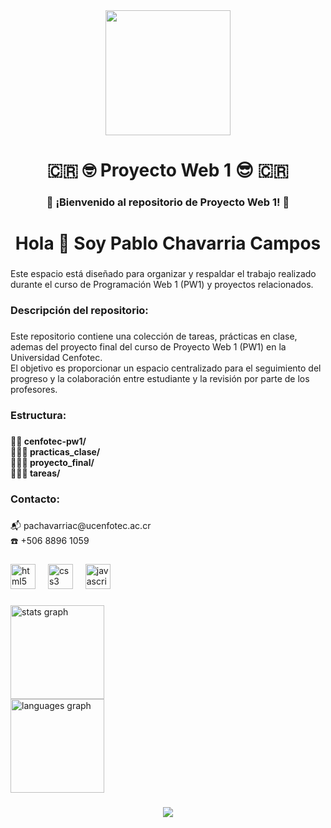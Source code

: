 <div align="center">
  <img height="200" src="https://moodle.ucenfotec.ac.cr/pluginfile.php/1/theme_remui/loginpanellogo/1705343482/Logo-Cenfotec-2K.png"  />
</div>

###

<p align="left"></p>

###

<h1 align="center">🇨🇷 🤓 Proyecto Web 1 😎 🇨🇷</h1>

###

<p align="left"></p>

###

<h3 align="center">🏅 ¡Bienvenido al repositorio de Proyecto Web 1! 🏅</h3>

###

<h1 align="center">Hola 👋 Soy Pablo Chavarria Campos</h1>

###

<p align="left">Este espacio está diseñado para organizar y respaldar el trabajo realizado durante el curso de Programación Web 1 (PW1) y proyectos relacionados.</p>

###

<h3 align="left">Descripción del repositorio:</h3>

###

<p align="left">Este repositorio contiene una colección de tareas, prácticas en clase, ademas del proyecto final del curso de Proyecto Web 1 (PW1) en la Universidad Cenfotec. <br>El objetivo es proporcionar un espacio centralizado para el seguimiento del progreso y la colaboración entre estudiante y la revisión por parte de los profesores.</p>

###

<h3 align="left">Estructura:</h3>

###

<h4 align="left">🔸📂 cenfotec-pw1/<br>🔸🔸📂 practicas_clase/<br>🔸🔸📂 proyecto_final/<br>🔸🔸📂 tareas/</h4>

###

<h3 align="left">Contacto:</h3>

###

<p align="left">📬 pachavarriac@ucenfotec.ac.cr<br>☎️ +506 8896 1059</p>

###

<div align="left">
  <img src="https://cdn.jsdelivr.net/gh/devicons/devicon/icons/html5/html5-original.svg" height="40" alt="html5 logo"  />
  <img width="12" />
  <img src="https://cdn.jsdelivr.net/gh/devicons/devicon/icons/css3/css3-original.svg" height="40" alt="css3 logo"  />
  <img width="12" />
  <img src="https://cdn.jsdelivr.net/gh/devicons/devicon/icons/javascript/javascript-original.svg" height="40" alt="javascript logo"  />
</div>

###

<div align="left">
  <img src="https://github-readme-stats.vercel.app/api?username=pachavarriac&hide_title=true&hide_rank=false&show_icons=true&include_all_commits=true&count_private=true&disable_animations=false&theme=merko&locale=en&hide_border=true&order=1" height="150" alt="stats graph" /> <br>
  <img src="https://github-readme-stats.vercel.app/api/top-langs?username=pachavarriac&locale=en&hide_title=true&layout=compact&card_width=320&langs_count=5&theme=merko&hide_border=true&order=2" height="150" alt="languages graph"  />
</div>

###

<div align="center">
  <img src="https://profile-counter.glitch.me/pachavarriac/count.svg?"  />
</div>

###
